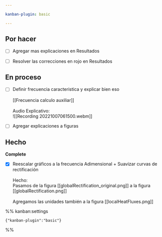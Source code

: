```yaml
---

kanban-plugin: basic

---
```


## Por hacer

- [ ] Agregar mas explicaciones en Resultados
- [ ] Resolver las correcciones en rojo en Resultados


## En proceso

- [ ] Definir frecuencia caracteristica y explicar bien eso<br><br>[[Frecuencia calculo auxiliar]]<br><br>Audio Explicativo:<br>![[Recording 20221007061500.webm]]
- [ ] Agregar explicaciones a figuras


## Hecho

**Complete**
- [x] Reescalar gráficos a la frecuencia Adimensional + Suavizar curvas de rectificación<br><br>Hecho:<br>Pasamos de la figura [[globalRectification_original.png]] a la figura [[globalRectification.png]]<br><br>Agregamos las unidades también a la figura [[localHeatFluxes.png]]




%% kanban:settings
```
{"kanban-plugin":"basic"}
```
%%
